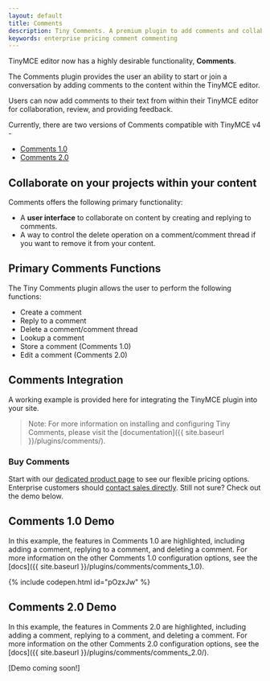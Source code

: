 ```yaml
---
layout: default
title: Comments
description: Tiny Comments. A premium plugin to add comments and collaborate for content editing.
keywords: enterprise pricing comment commenting
---
```


TinyMCE editor now has a highly desirable functionality, **Comments**.

The Comments plugin provides the user an ability to start or join a conversation by adding comments to the content within the TinyMCE editor.

Users can now add comments to their text from within their TinyMCE editor for collaboration, review, and providing feedback.

Currently, there are two versions of Comments compatible with TinyMCE v4 -

* [Comments 1.0]({{site.baseurl}}/plugins/comments/comments_1.0/)
* [Comments 2.0]({{site.baseurl}}/plugins/comments/comments_2.0/)

## Collaborate on your projects within your content

Comments offers the following primary functionality:

* A **user interface** to collaborate on content by creating and replying to comments.
* A way to control the delete operation on a comment/comment thread if you want to remove it from your content.

## Primary Comments Functions

The Tiny Comments plugin allows the user to perform the following functions:

* Create a comment
* Reply to a comment
* Delete a comment/comment thread
* Lookup a comment
* Store a comment (Comments 1.0)
* Edit a comment (Comments 2.0)

## Comments Integration

A working example is provided here for integrating the TinyMCE plugin into your site.

> Note: For more information on installing and configuring Tiny Comments, please visit the [documentation]({{ site.baseurl }}/plugins/comments/).

### Buy Comments

Start with our [dedicated product page](https://apps.tiny.cloud/products/comments/) to see our flexible pricing options. Enterprise customers should [contact sales directly](https://www.tiny.cloud/contact/). Still not sure? Check out the demo below.

## Comments 1.0 Demo

In this example, the features in Comments 1.0 are highlighted, including adding a comment, replying to a comment, and deleting a comment. For more information on the other Comments 1.0 configuration options, see the [docs]({{ site.baseurl }}/plugins/comments/comments_1.0).

{% include codepen.html id="pOzxJw" %}

## Comments 2.0 Demo

In this example, the features in Comments 2.0 are highlighted, including adding a comment, replying to a comment, and deleting a comment. For more information on the other Comments 2.0 configuration options, see the [docs]({{ site.baseurl }}/plugins/comments/comments_2.0/).

[Demo coming soon!]

<!--{% include codepen.html id="pOzxJw" %}-->
